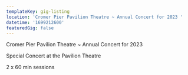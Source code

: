 ```yaml
---
templateKey: gig-listing
location: 'Cromer Pier Pavilion Theatre ~ Annual Concert for 2023 '
datetime: '1699212600'
featuredGig: false
---
```

Cromer Pier Pavilion Theatre ~ Annual Concert for 2023 

S﻿pecial Concert at the Pavilion Theatre

2﻿ x 60 min sessions